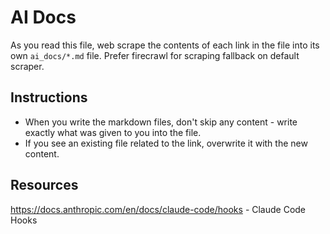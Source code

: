 # AI Docs

As you read this file, web scrape the contents of each link in the file into its own `ai_docs/*.md` file.
Prefer firecrawl for scraping fallback on default scraper.

## Instructions

- When you write the markdown files, don't skip any content - write exactly what was given to you into the file.
- If you see an existing file related to the link, overwrite it with the new content.

## Resources

https://docs.anthropic.com/en/docs/claude-code/hooks - Claude Code Hooks
